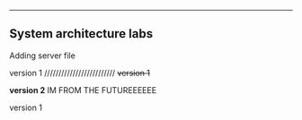 ------------------------------------
System architecture labs
------------------------------------

Adding server file

version 1
/////////////////////////
~~version 1~~

**version 2**
IM FROM THE FUTUREEEEEE

version 1
